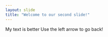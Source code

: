 ```yaml
---
layout: slide
title: "Welcome to our second slide!"
---
```

My text is better
Use the left arrow to go back!
